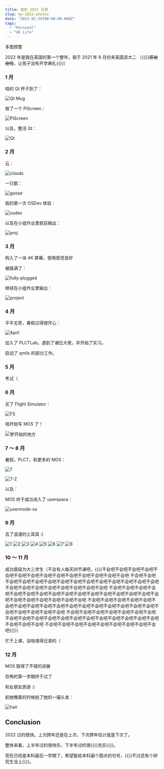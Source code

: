 ```yaml
---
title: 我的 2022 记录
slug: my-2022-photos
date: "2023-01-24T00:00:00.000Z"
tags:
  - "Personal"
  - "UK Life"
---
```


多图预警

2022 年是我在英国的第一个整年，我于 2021 年 9 月份来英国读大二 （{{<spoiler>}}~~感谢疫情~~，让孩子没有开学典礼{{</spoiler>}}）

### 1 月

咱的 Qt 杯子到了：

![Qt Mug](1.qt-cup.png)

做了一个 PiScreen：

![PiScreen](1.piscreen.png)

以及，整活 Qt：

![Qt](1.qt.png)

### 2 月

云：

![clouds](2.cloud.png)

一只鹅：

![goose](2.goose.png)

我的第一次 OSDev 体验：

![osdev](2.osdev.png)

以及在小组作业里疯狂输出：

![proj](2.group-project.png)

### 3 月

购入了一块 4K 屏幕，使用感觉良好

被插满了：

![fully-plugged](3.plugs.png)

继续在小组作业里输出：

![project](3.project.more.png)

### 4 月

平平无奇，春假过得很开心：

![April](4.warwick.jpg)

加入了 PLCTLab。遇到了诸位大佬，并开始了实习。

启动了 qmlls 的部分工作。

### 5 月

考试（

### 6 月

买了 Flight Simulator：

![FS](6.flightsim.png)

咱开始写 MOS 了！

![梦开始的地方](6.create-mos.png)

### 7 ～ 8 月

暑假，PLCT，和更多的 MOS：

![7](7.warwick.jpg)

![7-2](7.more-mos.png)

以及：

MOS 终于成功进入了 userspace：

![usermode-os](8.mos-usermode.png)

### 9 月

去了浪漫的土耳其 :)

![1](9.20220914_054744.jpg)
![2](9.20220914_063127.jpg)
![3](9.20220914_063418.jpg)
![4](9.20220917_132744.jpg)
![5](9.20220917_191717.jpg)
![6](9.20220917_194008.jpg)
![7](9.20220917_194128.jpg)
![8](9.20220917_194140.jpg)

### 10 ～ 11 月

成功晋级为大三学生（不会有人每天四节课吧，{{<spoiler>}}不会吧不会吧不会吧不会吧不会吧不会吧不会吧不会吧不会吧不会吧不会吧不会吧不会吧不会吧
不会吧不会吧不会吧不会吧不会吧不会吧不会吧不会吧不会吧不会吧不会吧不会吧不会吧不会吧不会吧不会吧不会吧不会吧不会吧不会吧不会吧不会吧
不会吧不会吧不会吧不会吧不会吧不会吧不会吧不会吧不会吧不会吧不会吧不会吧不会吧不会吧不会吧不会吧不会吧不会吧不会吧不会吧不会吧不会吧
不会吧不会吧不会吧不会吧不会吧不会吧不会吧不会吧不会吧不会吧不会吧不会吧不会吧不会吧不会吧不会吧不会吧不会吧不会吧不会吧不会吧不会吧
不会吧不会吧不会吧不会吧不会吧不会吧不会吧不会吧不会吧不会吧不会吧不会吧不会吧不会吧不会吧不会吧不会吧不会吧不会吧不会吧不会吧不会吧
不会吧不会吧不会吧不会吧不会吧不会吧不会吧不会吧不会吧{{</spoiler>}}）

忙于上课，没啥值得记录的（

### 12 月

MOS 取得了不错的进展

恐怖的第一学期终于过了

和女朋友旅游 :)

趁她睡着的时候拍了她的一撮头发：

![hair](12.gf.png)

## Conclusion

2022 过的很快。上次跨年还是在上次，下次跨年估计就是下次了。

整体来看，上半年过的很快乐，下半年过的很{{<spoiler>}}充实{{</spoiler>}}。

现在已经是本科最后一学期了，希望能给本科画个圆点的句号，{{<spoiler>}}不过还有个研究生没上{{</spoiler>}}。
